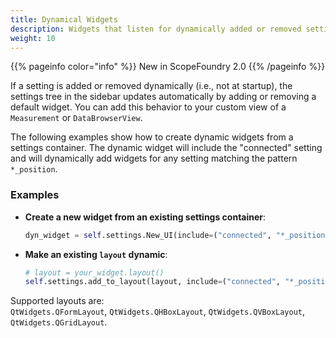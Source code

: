 ```yaml
---
title: Dynamical Widgets
description: Widgets that listen for dynamically added or removed settings.
weight: 10
---
```


{{% pageinfo color="info" %}}
New in ScopeFoundry 2.0
{{% /pageinfo %}}

If a setting is added or removed dynamically (i.e., not at startup), the settings tree in the sidebar updates automatically by adding or removing a default widget. You can add this behavior to your custom view of a `Measurement` or `DataBrowserView`.

The following examples show how to create dynamic widgets from a settings container. The dynamic widget will include the "connected" setting and will dynamically add widgets for any setting matching the pattern `*_position`.

### Examples

- **Create a new widget from an existing settings container**:
  ```python
  dyn_widget = self.settings.New_UI(include=("connected", "*_position"))
  ```

- **Make an existing `layout` dynamic**:
  
  ```python
  # layout = your_widget.layout()
  self.settings.add_to_layout(layout, include=("connected", "*_position"))
  ```

Supported layouts are:  
`QtWidgets.QFormLayout`, `QtWidgets.QHBoxLayout`, `QtWidgets.QVBoxLayout`,         `QtWidgets.QGridLayout`.

